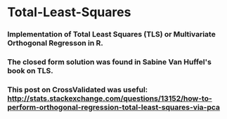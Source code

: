 # Total-Least-Squares
### Implementation of Total Least Squares (TLS) or Multivariate Orthogonal Regresson in R.
### The closed form solution was found in Sabine Van Huffel's book on TLS.
### This post on CrossValidated was useful: http://stats.stackexchange.com/questions/13152/how-to-perform-orthogonal-regression-total-least-squares-via-pca
